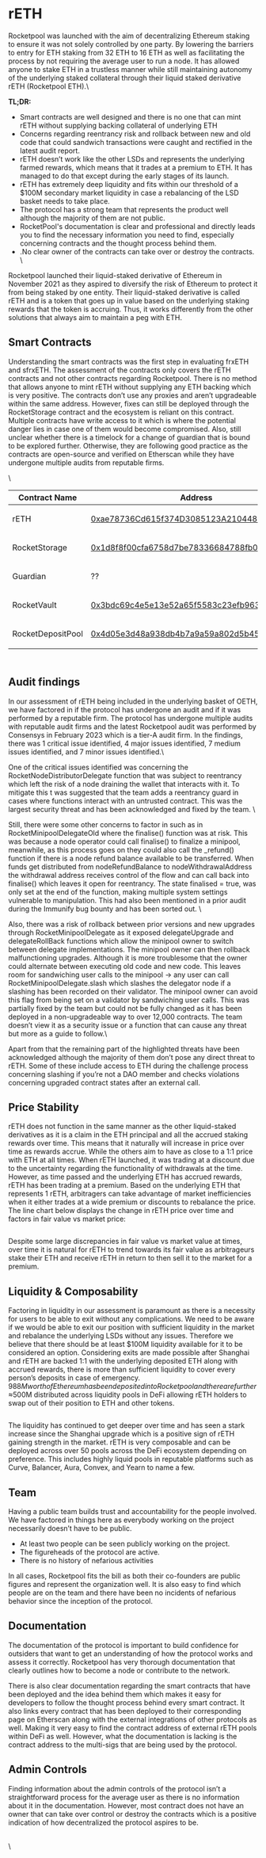 # rETH

Rocketpool was launched with the aim of decentralizing Ethereum staking to ensure it was not solely controlled by one party. By lowering the barriers to entry for ETH staking from 32 ETH to 16 ETH as well as facilitating the process by not requiring the average user to run a node. It has allowed anyone to stake ETH in a trustless manner while still maintaining autonomy of the underlying staked collateral through their liquid staked derivative rETH (Rocketpool ETH).\


**TL;DR:**&#x20;

* Smart contracts are well designed and there is no one that can mint rETH without supplying backing collateral of underlying ETH
* Concerns regarding reentrancy risk and rollback between new and old code that could sandwich transactions were caught and rectified in the latest audit report.&#x20;
* rETH doesn’t work like the other LSDs and represents the underlying farmed rewards, which means that it trades at a premium to ETH. It has managed to do that except during the early stages of its launch.&#x20;
* rETH has extremely deep liquidity and fits within our threshold of a $100M secondary market liquidity in case a rebalancing of the LSD basket needs to take place.&#x20;
* The protocol has a strong team that represents the product well although the majority of them are not public.&#x20;
* RocketPool's documentation is clear and professional and directly leads you to find the necessary information you need to find, especially concerning contracts and the thought process behind them.
* .No clear owner of the contracts can take over or destroy the contracts. \


Rocketpool launched their liquid-staked derivative of Ethereum in November 2021 as they aspired to diversify the risk of Ethereum to protect it from being staked by one entity. Their liquid-staked derivative is called rETH and is a token that goes up in value based on the underlying staking rewards that the token is accruing. Thus, it works differently from the other solutions that always aim to maintain a peg with ETH.

## Smart Contracts

Understanding the smart contracts was the first step in evaluating frxETH and sfrxETH. The assessment of the contracts only covers the rETH contracts and not other contracts regarding Rocketpool. There is no method that allows anyone to mint rETH without supplying any ETH backing which is very positive. The contracts don’t use any proxies and aren’t upgradeable within the same address. However, fixes can still be deployed through the RocketStorage contract and the ecosystem is reliant on this contract. Multiple contracts have write access to it which is where the potential danger lies in case one of them would become compromised. Also, still unclear whether there is a timelock for a change of guardian that is bound to be explored further. Otherwise, they are following good practice as the contracts are open-source and verified on Etherscan while they have undergone multiple audits from reputable firms.&#x20;

\


| Contract Name     | Address                                                                                                               | Comments    |
| ----------------- | --------------------------------------------------------------------------------------------------------------------- | ----------- |
| rETH              | [0xae78736Cd615f374D3085123A210448E74Fc6393](https://etherscan.io/token/0xae78736cd615f374d3085123a210448e74fc6393)   | <p><br></p> |
| RocketStorage     | [0x1d8f8f00cfa6758d7be78336684788fb0ee0fa46](https://etherscan.io/address/0x1d8f8f00cfa6758d7be78336684788fb0ee0fa46) | <p><br></p> |
| Guardian          | ??                                                                                                                    | <p><br></p> |
| RocketVault       | [0x3bdc69c4e5e13e52a65f5583c23efb9636b469d6](https://etherscan.io/address/0x3bdc69c4e5e13e52a65f5583c23efb9636b469d6) | <p><br></p> |
| RocketDepositPool | [0x4d05e3d48a938db4b7a9a59a802d5b45011bde58](https://etherscan.io/address/0x4d05e3d48a938db4b7a9a59a802d5b45011bde58) | <p><br></p> |

\
Audit findings
--------------

In our assessment of rETH being included in the underlying basket of OETH, we have factored in if the protocol has undergone an audit and if it was performed by a reputable firm. The protocol has undergone multiple audits with reputable audit firms and the latest Rocketpool audit was performed by Consensys in February 2023 which is a tier-A audit firm. In the findings, there was 1 critical issue identified, 4 major issues identified, 7 medium issues identified, and 7 minor issues identified.\


One of the critical issues identified was concerning the RocketNodeDistributorDelegate function that was subject to reentrancy which left the risk of a node draining the wallet that interacts with it. To mitigate this t was suggested that the team adds a reentrancy guard in cases where functions interact with an untrusted contract. This was the largest security threat and has been acknowledged and fixed by the team. \


Still, there were some other concerns to factor in such as in RocketMinipoolDelegateOld where the finalise() function was at risk. This was because a node operator could call finalise() to finalize a minipool, meanwhile, as this process goes on they could also call the \_refund() function if there is a node refund balance available to be transferred. When funds get distributed from nodeRefundBalance to nodeWithdrawalAddress the withdrawal address receives control of the flow and can call back into finalise() which leaves it open for reentrancy. The state finalised = true, was only set at the end of the function, making multiple system settings vulnerable to manipulation. This had also been mentioned in a prior audit during the Immunify bug bounty and has been sorted out. \


Also, there was a risk of rollback between prior versions and new upgrades through RocketMinipoolDelegate as it exposed delegateUpgrade and delegateRollBack functions which allow the minipool owner to switch between delegate implementations. The minipool owner can then rollback malfunctioning upgrades. Although it is more troublesome that the owner could alternate between executing old code and new code. This leaves room for sandwiching user calls to the minipool → any user can call RocketMinipoolDelegate.slash which slashes the delegator node if a slashing has been recorded on their validator. The minipool owner can avoid this flag from being set on a validator by sandwiching user calls. This was partially fixed by the team but could not be fully changed as it has been deployed in a non-upgradeable way to over 12,000 contracts. The team doesn’t view it as a security issue or a function that can cause any threat but more as a guide to follow.\


Apart from that the remaining part of the highlighted threats have been acknowledged although the majority of them don’t pose any direct threat to rETH. Some of these include access to ETH during the challenge process concerning slashing if you’re not a DAO member and checks violations concerning upgraded contract states after an external call.&#x20;

## Price Stability

rETH does not function in the same manner as the other liquid-staked derivatives as it is a claim in the ETH principal and all the accrued staking rewards over time. This means that it naturally will increase in price over time as rewards accrue. While the others aim to have as close to a 1:1 price with ETH at all times. When rETH launched, it was trading at a discount due to the uncertainty regarding the functionality of withdrawals at the time. However, as time passed and the underlying ETH has accrued rewards, rETH has been trading at a premium. Based on the underlying ETH that represents 1 rETH, arbitragers can take advantage of market inefficiencies when it either trades at a wide premium or discounts to rebalance the price. The line chart below displays the change in rETH price over time and factors in fair value vs market price:&#x20;

<figure><img src="../../.gitbook/assets/Screen Shot 2023-04-25 at 14.52.56.png" alt=""><figcaption></figcaption></figure>

Despite some large discrepancies in fair value vs market value at times, over time it is natural for rETH to trend towards its fair value as arbitrageurs stake their ETH and receive rETH in return to then sell it to the market for a premium.&#x20;

## Liquidity & Composability

Factoring in liquidity in our assessment is paramount as there is a necessity for users to be able to exit without any complications. We need to be aware if we would be able to exit our position with sufficient liquidity in the market and rebalance the underlying LSDs without any issues. Therefore we believe that there should be at least $100M liquidity available for it to be considered an option. Considering exits are made possible after Shanghai and rETH are backed 1:1 with the underlying deposited ETH along with accrued rewards, there is more than sufficient liquidity to cover every person’s deposits in case of emergency. $988M worth of Ethereum has been deposited into Rocketpool and there are further ≈$500M distributed across liquidity pools in DeFi allowing rETH holders to swap out of their position to ETH and other tokens.

<figure><img src="../../.gitbook/assets/Screen Shot 2023-04-25 at 14.57.34.png" alt=""><figcaption></figcaption></figure>

The liquidity has continued to get deeper over time and has seen a stark increase since the Shanghai upgrade which is a positive sign of rETH gaining strength in the market. rETH is very composable and can be deployed across over 50 pools across the DeFi ecosystem depending on preference. This includes highly liquid pools in reputable platforms such as Curve, Balancer, Aura, Convex, and Yearn to name a few.&#x20;

## Team

Having a public team builds trust and accountability for the people involved. We have factored in things here as everybody working on the project necessarily doesn’t have to be public.

* At least two people can be seen publicly working on the project.&#x20;
* The figureheads of the protocol are active.
* There is no history of nefarious activities

In all cases, Rocketpool fits the bill as both their co-founders are public figures and represent the organization well. It is also easy to find which people are on the team and there have been no incidents of nefarious behavior since the inception of the protocol.&#x20;

## Documentation

The documentation of the protocol is important to build confidence for outsiders that want to get an understanding of how the protocol works and assess it correctly. Rocketpool has very thorough documentation that clearly outlines how to become a node or contribute to the network.&#x20;

There is also clear documentation regarding the smart contracts that have been deployed and the idea behind them which makes it easy for developers to follow the thought process behind every smart contract. It also links every contract that has been deployed to their corresponding page on Etherscan along with the external integrations of other protocols as well. Making it very easy to find the contract address of external rETH pools within DeFi as well. However, what the documentation is lacking is the contract address to the multi-sigs that are being used by the protocol.

## Admin Controls

Finding information about the admin controls of the protocol isn’t a straightforward process for the average user as there is no information about it in the documentation. However, most contract does not have an owner that can take over control or destroy the contracts which is a positive indication of how decentralized the protocol aspires to be.&#x20;

\
\
